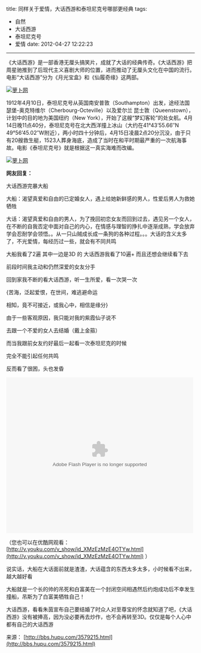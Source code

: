 title: 同样关于爱情，大话西游和泰坦尼克号哪部更经典
tags:
  - 自然
  - 大话西游
  - 泰坦尼克号
  - 爱情
date: 2012-04-27 12:22:23
---

《大话西游》是一部香港无厘头搞笑片，成就了大话的经典传奇。《大话西游》把周星驰推到了后现代主义喜剧大师的位置，进而推动了无厘头文化在中国的流行。电影“大话西游”分为《月光宝盒》和《仙履奇缘》这两部。

[![萝卜网](http://xiao.zhi.ma/files/2012/04/27/536649a7fd371100b9d011dc890f45a8.jpg "萝卜网")](http://xiao.zhi.ma/files/2012/04/27/536649a7fd371100b9d011dc890f45a8.jpg "萝卜网")

1912年4月10日，泰坦尼克号从英国南安普敦（Southampton）出发，途经法国 瑟堡-奥克特维尔（Cherbourg-Octeville）以及爱尔兰 昆士敦（Queenstown），计划中的目的地为美国纽约（New York），开始了这艘“梦幻客轮”的处女航。4月14日晚11点40分，泰坦尼克号在北大西洋撞上冰山（大约在41°43&#8217;55.66&#8243;N 49°56&#8217;45.02&#8243;W附近），两小时四十分钟后，4月15日凌晨2点20分沉没，由于只有20艘救生艇，1523人葬身海底，造成了当时在和平时期最严重的一次航海事故。电影《泰坦尼克号》就是根据这一真实海难而改编。

<span id="more-732"></span>

[![萝卜网](http://ki.ki.ki/files/2012/04/27/d169b9250a970d23acd7b3f869c98bc1.jpg "萝卜网")](http://ki.ki.ki/files/2012/04/27/d169b9250a970d23acd7b3f869c98bc1.jpg "萝卜网")

<span id="more-23913"> </span>

**网友回复：**

大话西游完暴大船

大船：渴望真爱和自由的已定婚女人，遇上给她新鲜感的男人，性爱后男人为救她牺牲

大话：渴望真爱和自由的男人，为了挽回初恋女友而回到过去，遇见另一个女人，在不断的自我否定中面对自己的内心，在情感与理智的挣扎中逐渐成熟，学会放弃学会忍耐学会领悟。。从一只山贼成长成一条狗的各种过程。。。大话的含义太多了，不光爱情，每经历过一些，就会有不同共鸣

大船我看了2遍 其中一边是3D 的 大话西游我看了10遍+ 而且还想会继续看下去

前段时间我主动和仍然深爱的女友分手

回到家我不断的看大话西游，听一生所爱，看一次哭一次

{苦海，泛起爱恨，在世间，难逃避命运

相知，竟不可接近，或我心中，相信是缘分}

由于一些客观原因，我只能对我的紫霞仙子说不

去跟一个不爱的女人去结婚（戴上金箍）

而当我跟前女友约好最后一起看一次泰坦尼克的时候

完全不能引起任何共鸣

反而看了很困，头也发昏

<div><embed type="application/x-shockwave-flash" width="500" height="416" src="http://player.youku.com/player.php/partnerid/XMTI=/sid/XMzEzMzE4OTYw/v.swf" allownetworking="internal" allowscriptaccess="never" quality="high" bgcolor="#ffffff" wmode="transparent" allowfullscreen="true"></embed></div>

（您也可以在优酷网观看： [http://v.youku.com/v_show/id_XMzEzMzE4OTYw.html](http://v.youku.com/v_show/id_XMzEzMzE4OTYw.html) ）

说实话，大船在大话面前就是渣渣，大话蕴含的东西太多太多，小时候看不出来，越大越好看

大船就是一个长的帅的吊死和白富美在一个封闭空间相遇然后约炮成功后不幸发生撞船，吊斯为了白富美牺牲自己！

大话西游，看看朱茵宣布自己要结婚了时众人对至尊宝的怀念就知道了吧，《大话西游》没有被捧高，因为没必要再去炒作，也不会再转至3D。仅仅是每个人心中都有自己的大话西游

来源： [http://bbs.hupu.com/3579215.html](http://bbs.hupu.com/3579215.html)